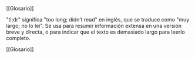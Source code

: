 [[Glosario]]

"tl;dr" significa "too long; didn’t read" en inglés, que se traduce como "muy largo; no lo leí". Se usa para resumir información extensa en una versión breve y directa, o para indicar que el texto es demasiado largo para leerlo completo.

[[Glosario]]